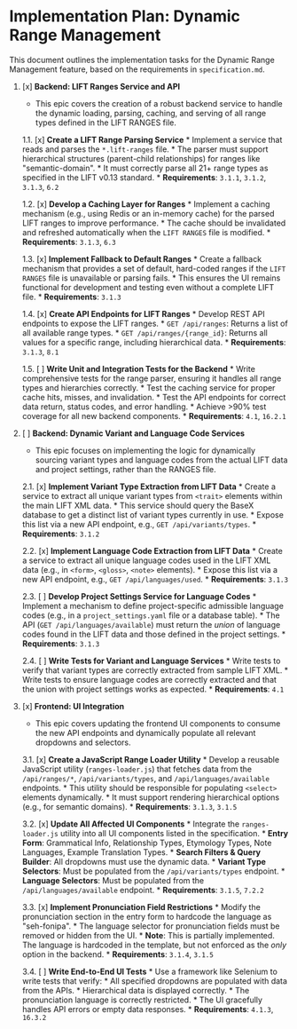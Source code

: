# Implementation Plan: Dynamic Range Management

This document outlines the implementation tasks for the Dynamic Range Management feature, based on the requirements in `specification.md`.

1.  [x] **Backend: LIFT Ranges Service and API**
    *   This epic covers the creation of a robust backend service to handle the dynamic loading, parsing, caching, and serving of all range types defined in the LIFT RANGES file.

    1.1. [x] **Create a LIFT Range Parsing Service**
        *   Implement a service that reads and parses the `*.lift-ranges` file.
        *   The parser must support hierarchical structures (parent-child relationships) for ranges like "semantic-domain".
        *   It must correctly parse all 21+ range types as specified in the LIFT v0.13 standard.
        *   **Requirements**: `3.1.1`, `3.1.2`, `3.1.3`, `6.2`

    1.2. [x] **Develop a Caching Layer for Ranges**
        *   Implement a caching mechanism (e.g., using Redis or an in-memory cache) for the parsed LIFT ranges to improve performance.
        *   The cache should be invalidated and refreshed automatically when the `LIFT RANGES` file is modified.
        *   **Requirements**: `3.1.3`, `6.3`

    1.3. [x] **Implement Fallback to Default Ranges**
        *   Create a fallback mechanism that provides a set of default, hard-coded ranges if the `LIFT RANGES` file is unavailable or parsing fails.
        *   This ensures the UI remains functional for development and testing even without a complete LIFT file.
        *   **Requirements**: `3.1.3`

    1.4. [x] **Create API Endpoints for LIFT Ranges**
        *   Develop REST API endpoints to expose the LIFT ranges.
        *   `GET /api/ranges`: Returns a list of all available range types.
        *   `GET /api/ranges/{range_id}`: Returns all values for a specific range, including hierarchical data.
        *   **Requirements**: `3.1.3`, `8.1`

    1.5. [ ] **Write Unit and Integration Tests for the Backend**
        *   Write comprehensive tests for the range parser, ensuring it handles all range types and hierarchies correctly.
        *   Test the caching service for proper cache hits, misses, and invalidation.
        *   Test the API endpoints for correct data return, status codes, and error handling.
        *   Achieve >90% test coverage for all new backend components.
        *   **Requirements**: `4.1`, `16.2.1`

2.  [ ] **Backend: Dynamic Variant and Language Code Services**
    *   This epic focuses on implementing the logic for dynamically sourcing variant types and language codes from the actual LIFT data and project settings, rather than the RANGES file.

    2.1. [x] **Implement Variant Type Extraction from LIFT Data**
        *   Create a service to extract all unique variant types from `<trait>` elements within the main LIFT XML data.
        *   This service should query the BaseX database to get a distinct list of variant types currently in use.
        *   Expose this list via a new API endpoint, e.g., `GET /api/variants/types`.
        *   **Requirements**: `3.1.2`

    2.2. [x] **Implement Language Code Extraction from LIFT Data**
        *   Create a service to extract all unique language codes used in the LIFT XML data (e.g., in `<form>`, `<gloss>`, `<note>` elements).
        *   Expose this list via a new API endpoint, e.g., `GET /api/languages/used`.
        *   **Requirements**: `3.1.3`

    2.3. [ ] **Develop Project Settings Service for Language Codes**
        *   Implement a mechanism to define project-specific admissible language codes (e.g., in a `project_settings.yaml` file or a database table).
        *   The API (`GET /api/languages/available`) must return the *union* of language codes found in the LIFT data and those defined in the project settings.
        *   **Requirements**: `3.1.3`

    2.4. [ ] **Write Tests for Variant and Language Services**
        *   Write tests to verify that variant types are correctly extracted from sample LIFT XML.
        *   Write tests to ensure language codes are correctly extracted and that the union with project settings works as expected.
        *   **Requirements**: `4.1`

3.  [x] **Frontend: UI Integration**
    *   This epic covers updating the frontend UI components to consume the new API endpoints and dynamically populate all relevant dropdowns and selectors.

    3.1. [x] **Create a JavaScript Range Loader Utility**
        *   Develop a reusable JavaScript utility (`ranges-loader.js`) that fetches data from the `/api/ranges/*`, `/api/variants/types`, and `/api/languages/available` endpoints.
        *   This utility should be responsible for populating `<select>` elements dynamically.
        *   It must support rendering hierarchical options (e.g., for semantic domains).
        *   **Requirements**: `3.1.3`, `3.1.5`

    3.2. [x] **Update All Affected UI Components**
        *   Integrate the `ranges-loader.js` utility into all UI components listed in the specification.
        *   **Entry Form**: Grammatical Info, Relationship Types, Etymology Types, Note Languages, Example Translation Types.
        *   **Search Filters & Query Builder**: All dropdowns must use the dynamic data.
        *   **Variant Type Selectors**: Must be populated from the `/api/variants/types` endpoint.
        *   **Language Selectors**: Must be populated from the `/api/languages/available` endpoint.
        *   **Requirements**: `3.1.5`, `7.2.2`

    3.3. [x] **Implement Pronunciation Field Restrictions**
        *   Modify the pronunciation section in the entry form to hardcode the language as "seh-fonipa".
        *   The language selector for pronunciation fields must be removed or hidden from the UI.
        *   **Note**: This is partially implemented. The language is hardcoded in the template, but not enforced as the *only* option in the backend.
        *   **Requirements**: `3.1.4`, `3.1.5`

    3.4. [ ] **Write End-to-End UI Tests**
        *   Use a framework like Selenium to write tests that verify:
        *   All specified dropdowns are populated with data from the APIs.
        *   Hierarchical data is displayed correctly.
        *   The pronunciation language is correctly restricted.
        *   The UI gracefully handles API errors or empty data responses.
        *   **Requirements**: `4.1.3`, `16.3.2`